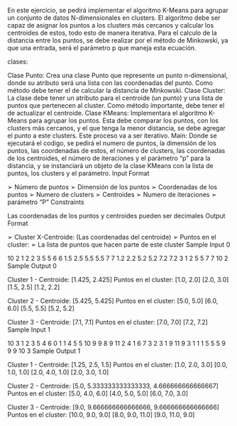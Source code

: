 En este ejercicio, se pedirá implementar el algoritmo K-Means para agrupar un conjunto de datos N-dimensionales en clusters. El algoritmo debe ser capaz de asignar los puntos a los clusters más cercanos y calcular los centroides de estos, todo esto de manera iterativa. Para el calculo de la distancia entre los puntos, se debe realizar por el método de Minkowski, ya que una entrada, será el parámetro p que maneja esta ecuación.

clases:

Clase Punto: Crea una clase Punto que represente un punto n-dimensional, donde su atributo será una lista con las coordenadas del punto. Como método debe tener el de calcular la distancia de Minkowski.
Clase Cluster: La clase debe tener un atributo para el centroide (un punto) y una lista de puntos que pertenecen al cluster. Como método importante, debe tener el de actualizar el centroide.
Clase KMeans: Implementara el algoritmo K-Means para agrupar los puntos. Esta debe comparar los puntos, con los clusters más cercanos, y el que tenga la menor distancia, se debe agregar el punto a este clusters. Este proceso va a ser iterativo.
Main: Donde se ejecutará el codigo, se pedirá el numero de puntos, la dimensión de los puntos, las coordenadas de estos, el número de clusters, las coordenadas de los centroides, el número de iteraciones y el parámetro “p” para la distancia, y se instanciará un objeto de la clase KMeans con la lista de puntos, los clusters y el parámetro.
Input Format

➢ Número de puntos
➢ Dimensión de los puntos
➢ Coordenadas de los puntos
➢ Numero de clusters
➢ Centroides
➢ Numero de iteraciones
➢ parámetro “P”
Constraints

Las coordenadas de los puntos y centroides pueden ser decimales
Output Format

➢ Cluster X-Centroide: (Las coordenadas del centroide)
➢ Puntos en el cluster:
➢ La lista de puntos que hacen parte de este cluster
Sample Input 0

10
2
1 2
2 3
5 5
6 6
1.5 2.5
5.5 5.5
7 7
1.2 2.2
5.2 5.2
7.2 7.2
3
1 2
5 5
7 7
10
2
Sample Output 0

Cluster 1 - Centroide: [1.425, 2.425]
Puntos en el cluster:
[1.0, 2.0]
[2.0, 3.0]
[1.5, 2.5]
[1.2, 2.2]

Cluster 2 - Centroide: [5.425, 5.425]
Puntos en el cluster:
[5.0, 5.0]
[6.0, 6.0]
[5.5, 5.5]
[5.2, 5.2]

Cluster 3 - Centroide: [7.1, 7.1]
Puntos en el cluster:
[7.0, 7.0]
[7.2, 7.2]
Sample Input 1

10
3
1 2 3
5 4 6
0 1 1
4 5 5
10 9 9
8 9 11
2 4 1
6 7 3
2 3 1
9 11 9
3
1 1 1
5 5 5
9 9 9
10
3
Sample Output 1

Cluster 1 - Centroide: [1.25, 2.5, 1.5]
Puntos en el cluster:
[1.0, 2.0, 3.0]
[0.0, 1.0, 1.0]
[2.0, 4.0, 1.0]
[2.0, 3.0, 1.0]

Cluster 2 - Centroide: [5.0, 5.333333333333333, 4.666666666666667]
Puntos en el cluster:
[5.0, 4.0, 6.0]
[4.0, 5.0, 5.0]
[6.0, 7.0, 3.0]

Cluster 3 - Centroide: [9.0, 9.666666666666666, 9.666666666666666]
Puntos en el cluster:
[10.0, 9.0, 9.0]
[8.0, 9.0, 11.0]
[9.0, 11.0, 9.0]

